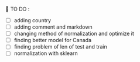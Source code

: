 
  :memo: TO DO :
  - [ ] adding country
  - [ ] adding comment and markdown
  - [ ] changing method of normalization and optimize it
  - [ ] finding better model for Canada
  - [ ] finding problem of len of test and train
  - [ ] normalization with sklearn
